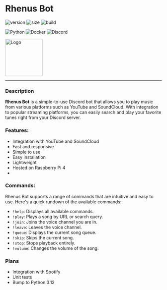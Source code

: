# Rhenus Bot

![version](https://img.shields.io/github/v/tag/xNykram/MusicBot2?style=flat-square)
![size](https://img.shields.io/docker/image-size/websoftdevs/musicbot?style=flat-square)
![build](https://img.shields.io/github/actions/workflow/status/xNykram/Musicbot2/ci-cd.yml?style=flat-square)

![Python](https://img.shields.io/badge/python-3670A0?style=for-the-badge&logo=python&logoColor=ffdd54)
![Docker](https://img.shields.io/badge/docker-%230db7ed.svg?style=for-the-badge&logo=docker&logoColor=white)
![Discord](https://img.shields.io/badge/Discord-%235865F2.svg?style=for-the-badge&logo=discord&logoColor=white)


<img src="https://i.ibb.co/61Lg66D/logo.jpg" alt="Logo" width="120" height="120">

<hr>

### Description

**Rhenus Bot** is a simple-to-use Discord bot that allows you to play music from various platforms such as YouTube and SoundCloud. With integration to popular streaming platforms, you can easily search and play your favorite tunes right from your Discord server.

### Features:

- Integration with YouTube and SoundCloud
- Fast and responsive
- Simple to use
- Easy installation
- Lightweight
- Hosted on Raspberry Pi 4
- 
### Commands:

Rhenus Bot supports a range of commands that are intuitive and easy to use. Here's a quick rundown of the available commands:

- `!help`: Displays all available commands.
- `!play`: Plays a song by URL or search query.
- `!join`: Joins the voice channel you are in.
- `!leave`: Leaves the voice channel.
- `!queue`: Displays the current song queue.
- `!skip`: Skips the current song.
- `!stop`: Stops playback entirely.
- `!volume`: Changes the volume of the song.

### Plans

- Integration with Spotify
- Unit tests
- Bump to Python 3.12
